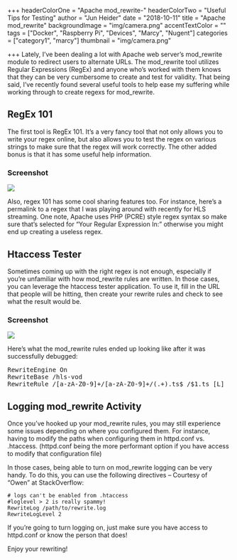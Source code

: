 +++
headerColorOne = "Apache mod_rewrite-"
headerColorTwo = "Useful Tips for Testing"
author = "Jun Heider"
date = "2018-10-11"
title = "Apache mod_rewrite"
backgroundImage = "img/camera.png"
accentTextColor = ""
tags = ["Docker", "Raspberry Pi", "Devices", "Marcy", "Nugent"]
categories = ["category1", "marcy"]
thumbnail = "img/camera.png"

+++
Lately, I’ve been dealing a lot with Apache web server’s mod_rewrite module to redirect users to alternate URLs. The mod_rewrite tool utilizes Regular Expressions (RegEx) and anyone who’s worked with them knows that they can be very cumbersome to create and test for validity. That being said, I’ve recently found several useful tools to help ease my suffering while working through to create regexs for mod_rewrite.

## RegEx 101

The first tool is RegEx 101. It’s a very fancy tool that not only allows you to write your regex online, but also allows you to test the regex on various strings to make sure that the regex will work correctly. The other added bonus is that it has some useful help information.

### Screenshot

![](http://realeyes.com/wp-content/uploads/2013/10/Screen-Shot-2013-10-11-at-12.13.05-PM.png)

Also, regex 101 has some cool sharing features too. For instance, here’s a permalink to a regex that I was playing around with recently for HLS streaming. One note, Apache uses PHP (PCRE) style regex syntax so make sure that’s selected for “Your Regular Expression In:” otherwise you might end up creating a useless regex.


## Htaccess Tester


Sometimes coming up with the right regex is not enough, especially if you’re unfamiliar with how mod_rewrite rules are written. In those cases, you can leverage the htaccess tester application. To use it, fill in the URL that people will be hitting, then create your rewrite rules and check to see what the result would be. 

### Screenshot

![](http://realeyes.com/wp-content/uploads/2013/10/Screen-Shot-2013-10-11-at-12.12.39-PM.png)

Here’s what the mod_rewrite rules ended up looking like after it was successfully debugged:

<pre>RewriteEngine On
RewriteBase /hls-vod
RewriteRule /[a-zA-Z0-9]+/[a-zA-Z0-9]+/(.+).ts$ /$1.ts [L]</pre>

## Logging mod_rewrite Activity

Once you’ve hooked up your mod_rewrite rules, you may still experience some issues depending on where you configured them. For instance, having to modify the paths when configuring them in httpd.conf vs. .htaccess. (httpd.conf being the more performant option if you have access to modify that configuration file)  

In those cases, being able to turn on mod_rewrite logging can be very handy. To do this, you can use the following directives – Courtesy of “Owen” at StackOverflow:  
<pre><code># logs can't be enabled from .htaccess
#loglevel > 2 is really spammy!
RewriteLog /path/to/rewrite.log
RewriteLogLevel 2
</code></pre>

If you’re going to turn logging on, just make sure you have access to httpd.conf or know the person that does!  

Enjoy your rewriting!